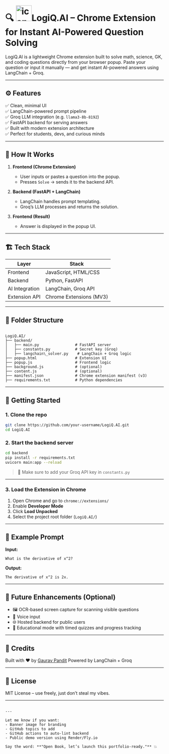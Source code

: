 
# 🔍 <img width="50" height="50" alt="icon" src="https://github.com/user-attachments/assets/2c92611f-9996-4d6b-b52a-e9dd8978934f" />LogiQ.AI – Chrome Extension for Instant AI-Powered Question Solving

<!-- Optional: add banner later -->

LogiQ.AI is a lightweight Chrome extension built to solve math, science, GK, and coding questions directly from your browser popup. Paste your question or input it manually — and get instant AI-powered answers using LangChain + Groq.

---

## ⚙️ Features

✅ Clean, minimal UI  
✅ LangChain-powered prompt pipeline  
✅ Groq LLM integration (e.g. `llama3-8b-8192`)  
✅ FastAPI backend for serving answers  
✅ Built with modern extension architecture  
✅ Perfect for students, devs, and curious minds  

---

## 🧠 How It Works

1. **Frontend (Chrome Extension)**  
   - User inputs or pastes a question into the popup.
   - Presses `Solve` → sends it to the backend API.
  
2. **Backend (FastAPI + LangChain)**  
   - LangChain handles prompt templating.
   - Groq’s LLM processes and returns the solution.

3. **Frontend (Result)**  
   - Answer is displayed in the popup UI.

---

## 🏗 Tech Stack

| Layer         | Stack                          |
|--------------|---------------------------------|
| Frontend      | JavaScript, HTML/CSS           |
| Backend       | Python, FastAPI                |
| AI Integration| LangChain, Groq API            |
| Extension API | Chrome Extensions (MV3)        |

---

## 📂 Folder Structure

```

LogiQ.AI/
├── backend/
│   ├── main.py                # FastAPI server
│   ├── constants.py           # Secret key (Groq)
│   ├── langchain\_solver.py    # LangChain + Groq logic
├── popup.html                 # Extension UI
├── popup.js                   # Frontend logic
├── background.js              # (optional)
├── content.js                 # (optional)
├── manifest.json              # Chrome extension manifest (v3)
├── requirements.txt           # Python dependencies

````

---

## 🚀 Getting Started

### 1. Clone the repo

```bash
git clone https://github.com/your-username/LogiQ.AI.git
cd LogiQ.AI
````

### 2. Start the backend server

```bash
cd backend
pip install -r requirements.txt
uvicorn main:app --reload
```

> 🔐 Make sure to add your Groq API key in `constants.py`

---

### 3. Load the Extension in Chrome

1. Open Chrome and go to `chrome://extensions/`
2. Enable **Developer Mode**
3. Click **Load Unpacked**
4. Select the project root folder (`LogiQ.AI/`)

---

## 🧪 Example Prompt

**Input:**

```
What is the derivative of x^2?
```

**Output:**

```
The derivative of x^2 is 2x.
```

---

## 🧠 Future Enhancements (Optional)

* 🖼 OCR-based screen capture for scanning visible questions
* 🎤 Voice input
* 🌐 Hosted backend for public users
* 🧪 Educational mode with timed quizzes and progress tracking

---

## 🤝 Credits

Built with ❤️ by [Gaurav Pandit](https://www.linkedin.com/in/gauravpandit-ai/)
Powered by LangChain + Groq

---

## 📄 License

MIT License – use freely, just don’t steal my vibes.

---

```

---

Let me know if you want:
- Banner image for branding
- GitHub topics to add
- GitHub actions to auto-lint backend
- Public demo version using Render/Fly.io

Say the word: **"Open Book, let’s launch this portfolio-ready."** 💥
```

